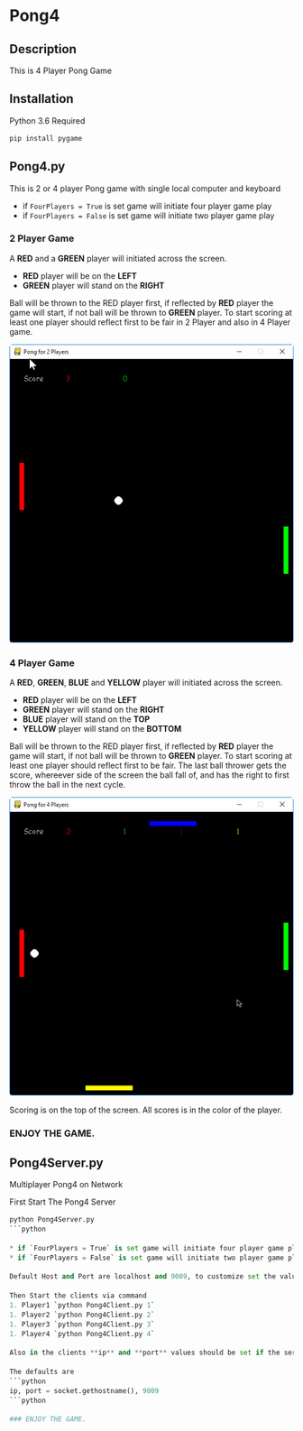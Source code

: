 # Pong4

## Description
This is 4 Player Pong Game

## Installation

Python 3.6 Required
```python
pip install pygame
```
## Pong4.py
This is 2 or 4 player Pong game with single local computer and keyboard

* if `FourPlayers = True` is set game will initiate four player game play 
* if `FourPlayers = False` is set game will initiate two player game play 

### 2 Player Game
A **RED** and a **GREEN** player will initiated across the screen. 

* **RED** player will be on the **LEFT**
* **GREEN** player will stand on the **RIGHT**

Ball will be thrown to the RED player first, if reflected by **RED** player the game will start, if not ball will be thrown to **GREEN** player.
To start scoring at least one player should reflect first to be fair in 2 Player and also in 4 Player game.

![2 Player Pong Local](https://github.com/ogu83/Pong4/blob/master/Images/2PlayerPongLocal.jpg)

### 4 Player Game
A **RED**, **GREEN**, **BLUE** and **YELLOW** player will initiated across the screen. 

* **RED** player will be on the **LEFT**
* **GREEN** player will stand on the **RIGHT**
* **BLUE** player will stand on the **TOP**
* **YELLOW** player will stand on the **BOTTOM**

Ball will be thrown to the RED player first, if reflected by **RED** player the game will start, if not ball will be thrown to **GREEN** player.
To start scoring at least one player should reflect first to be fair.
The last ball thrower gets the score, whereever side of the screen the ball fall of, and has the right to first throw the ball in the next cycle.

![4 Player Pong Local](https://github.com/ogu83/Pong4/blob/master/Images/4PlayerPongLocal.jpg)

Scoring is on the top of the screen. All scores is in the color of the player.

### ENJOY THE GAME.

## Pong4Server.py
Multiplayer Pong4 on Network

First Start The Pong4 Server
```python
python Pong4Server.py
```python

* if `FourPlayers = True` is set game will initiate four player game play 
* if `FourPlayers = False` is set game will initiate two player game play 

Default Host and Port are localhost and 9009, to customize set the values **HOST** and **PORT**

Then Start the clients via command
1. Player1 `python Pong4Client.py 1`
1. Player2 `python Pong4Client.py 2`
1. Player3 `python Pong4Client.py 3`
1. Player4 `python Pong4Client.py 4`

Also in the clients **ip** and **port** values should be set if the server is customized.

The defaults are
```python
ip, port = socket.gethostname(), 9009
```python

### ENJOY THE GAME.
